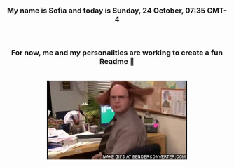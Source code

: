 


<div align="center">
<h3 >My name is Sofia and today is Sunday, 24 October, 07:35 GMT-4</h3><br>
<h3 >For now, me and my personalities are working to create a fun Readme 👋
</h3><br>
<img src='img/dwight.gif' alt='working...'/>
</div>
